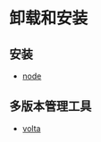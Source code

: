 # 卸载和安装

## 安装

- [node](https://nodejs.org/zh-cn/download/package-manager)

## 多版本管理工具

- [volta](https://volta.sh/)
